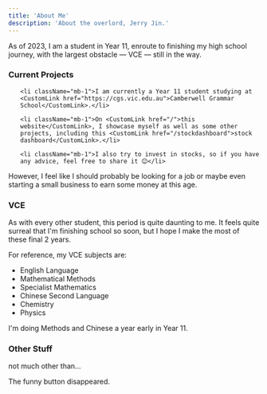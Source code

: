 ```yaml
---
title: 'About Me'
description: 'About the overlord, Jerry Jin.'
---
```


As of 2023, I am a student in Year 11, enroute to finishing my high school journey, with the largest obstacle — VCE — still in the way.

### Current Projects

<ol className="text-lg list-decimal list-inside mb-6">

    <li className="mb-1">I am currently a Year 11 student studying at <CustomLink href="https://cgs.vic.edu.au">Camberwell Grammar School</CustomLink>.</li>

    <li className="mb-1">On <CustomLink href="/">this website</CustomLink>, I showcase myself as well as some other projects, including this <CustomLink href="/stockdashboard">stock dashboard</CustomLink>.</li>

    <li className="mb-1">I also try to invest in stocks, so if you have any advice, feel free to share it 😊</li>

</ol>

However, I feel like I should probably be looking for a job or maybe even starting a small business to earn some money at this age.

### VCE

As with every other student, this period is quite daunting to me. It feels quite surreal that I'm finishing school so soon, but I hope I make the most of these final 2 years.

For reference, my VCE subjects are:

* English Language
* Mathematical Methods
* Specialist Mathematics
* Chinese Second Language
* Chemistry
* Physics

I'm doing Methods and Chinese a year early in Year 11.

### Other Stuff

not much other than...

The funny button disappeared.